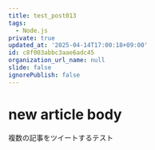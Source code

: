 ```yaml
---
title: test_post013
tags:
  - Node.js
private: true
updated_at: '2025-04-14T17:00:18+09:00'
id: c8f003abbc3aae6adc45
organization_url_name: null
slide: false
ignorePublish: false
---
```

# new article body
複数の記事をツイートするテスト
